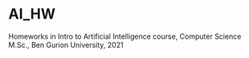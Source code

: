 # AI_HW
Homeworks in Intro to Artificial Intelligence course, Computer Science M.Sc., Ben Gurion University, 2021
